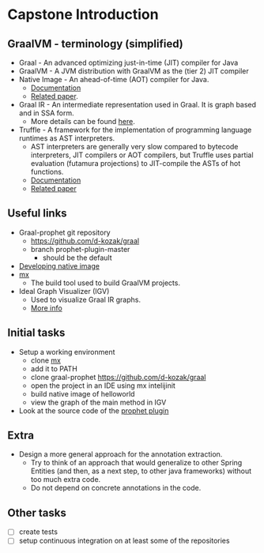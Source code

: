 # Capstone Introduction

## GraalVM - terminology (simplified)
* Graal - An advanced optimizing just-in-time (JIT) compiler for Java 
* GraalVM - A JVM distribution with GraalVM as the (tier 2) JIT compiler
* Native Image - An ahead-of-time (AOT) compiler for Java.
  * [Documentation](https://www.graalvm.org/22.0/reference-manual/native-image/)
  * [Related paper](https://dl.acm.org/doi/10.1145/3360610).
* Graal IR - An intermediate representation used in Graal. It is graph based and in SSA form.
  * More details can be found [here](https://ssw.jku.at/General/Staff/GD/APPLC-2013-paper_12.pdf).
* Truffle - A framework for the implementation of programming language runtimes as AST interpreters.
  * AST interpreters are generally very slow compared to bytecode interpreters, JIT compilers or AOT compilers, but Truffle uses partial evaluation (futamura projections) to JIT-compile the ASTs of hot functions.
  * [Documentation](https://www.graalvm.org/latest/graalvm-as-a-platform/language-implementation-framework/)
  * [Related paper](http://lafo.ssw.uni-linz.ac.at/papers/2013_Onward_OneVMToRuleThemAll.pdf)

## Useful links
* Graal-prophet git repository
  * https://github.com/d-kozak/graal
  * branch prophet-plugin-master 
    * should be the default
* [Developing native image](https://github.com/d-kozak/graal/blob/prophet-plugin-master/docs/reference-manual/native-image/contribute/DevelopingNativeImage.md)
* [mx](https://github.com/graalvm/mx)
  * The build tool used to build GraalVM projects.
* Ideal Graph Visualizer (IGV)
  * Used to visualize Graal IR graphs.
  * [More info](https://docs.oracle.com/en/graalvm/enterprise/20/docs/tools/igv/)

## Initial tasks
* Setup a working environment
  * clone [mx](https://github.com/graalvm/mx)
  * add it to PATH
  * clone graal-prophet https://github.com/d-kozak/graal
  * open the project in an IDE using mx intelijinit
  * build native image of helloworld
  * view the graph of the main method in IGV
* Look at the source code of the [prophet plugin](https://github.com/d-kozak/graal/tree/prophet-plugin-master/substratevm/src/com.oracle.svm.hosted/src/com/oracle/svm/hosted/prophet)

## Extra
* Design a more general approach for the annotation extraction.
  * Try to think of an approach that would generalize to other Spring Entities (and then, as a next step, to other java frameworks) without too much extra code.
  * Do not depend on concrete annotations in the code.


## Other tasks
- [ ] create tests
- [ ] setup continuous integration on at least some of the repositories
